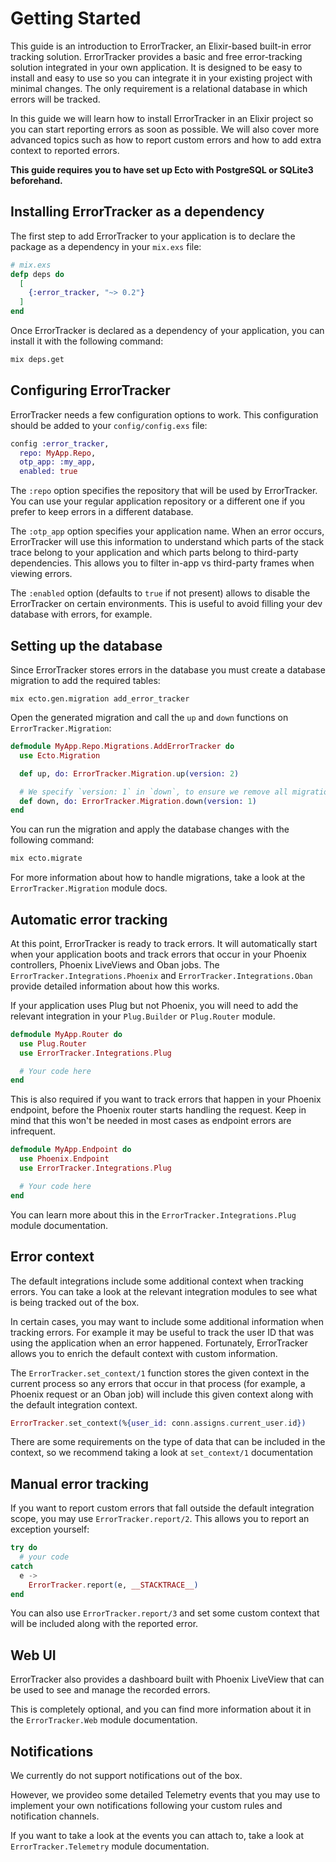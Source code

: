 # Getting Started

This guide is an introduction to ErrorTracker, an Elixir-based built-in error tracking solution. ErrorTracker provides a basic and free error-tracking solution integrated in your own application. It is designed to be easy to install and easy to use so you can integrate it in your existing project with minimal changes. The only requirement is a relational database in which errors will be tracked.

In this guide we will learn how to install ErrorTracker in an Elixir project so you can start reporting errors as soon as possible. We will also cover more advanced topics such as how to report custom errors and how to add extra context to reported errors.

**This guide requires you to have set up Ecto with PostgreSQL or SQLite3 beforehand.**

## Installing ErrorTracker as a dependency

The first step to add ErrorTracker to your application is to declare the package as a dependency in your `mix.exs` file:

```elixir
# mix.exs
defp deps do
  [
    {:error_tracker, "~> 0.2"}
  ]
end
```

Once ErrorTracker is declared as a dependency of your application, you can install it with the following command:

```bash
mix deps.get
```

## Configuring ErrorTracker

ErrorTracker needs a few configuration options to work. This configuration should be added to your `config/config.exs` file:

```elixir
config :error_tracker,
  repo: MyApp.Repo,
  otp_app: :my_app,
  enabled: true
```

The `:repo` option specifies the repository that will be used by ErrorTracker. You can use your regular application repository or a different one if you prefer to keep errors in a different database.

The `:otp_app` option specifies your application name. When an error occurs, ErrorTracker will use this information to understand which parts of the stack trace belong to your application and which parts belong to third-party dependencies. This allows you to filter in-app vs third-party frames when viewing errors.

The `:enabled` option (defaults to `true` if not present) allows to disable the ErrorTracker on certain environments. This is useful to avoid filling your dev database with errors, for example.

## Setting up the database

Since ErrorTracker stores errors in the database you must create a database migration to add the required tables:

```
mix ecto.gen.migration add_error_tracker
```

Open the generated migration and call the `up` and `down` functions on `ErrorTracker.Migration`:

```elixir
defmodule MyApp.Repo.Migrations.AddErrorTracker do
  use Ecto.Migration

  def up, do: ErrorTracker.Migration.up(version: 2)

  # We specify `version: 1` in `down`, to ensure we remove all migrations.
  def down, do: ErrorTracker.Migration.down(version: 1)
end
```

You can run the migration and apply the database changes with the following command:

```bash
mix ecto.migrate
```

For more information about how to handle migrations, take a look at the `ErrorTracker.Migration` module docs.

## Automatic error tracking

At this point, ErrorTracker is ready to track errors. It will automatically start when your application boots and track errors that occur in your Phoenix controllers, Phoenix LiveViews and Oban jobs. The `ErrorTracker.Integrations.Phoenix` and `ErrorTracker.Integrations.Oban` provide detailed information about how this works.

If your application uses Plug but not Phoenix, you will need to add the relevant integration in your `Plug.Builder` or `Plug.Router` module.

```elixir
defmodule MyApp.Router do
  use Plug.Router
  use ErrorTracker.Integrations.Plug

  # Your code here
end
```

This is also required if you want to track errors that happen in your Phoenix endpoint, before the Phoenix router starts handling the request. Keep in mind that this won't be needed in most cases as endpoint errors are infrequent.

```elixir
defmodule MyApp.Endpoint do
  use Phoenix.Endpoint
  use ErrorTracker.Integrations.Plug

  # Your code here
end
```

You can learn more about this in the `ErrorTracker.Integrations.Plug` module documentation.

## Error context

The default integrations include some additional context when tracking errors. You can take a look at the relevant integration modules to see what is being tracked out of the box.

In certain cases, you may want to include some additional information when tracking errors. For example it may be useful to track the user ID that was using the application when an error happened. Fortunately, ErrorTracker allows you to enrich the default context with custom information.

The `ErrorTracker.set_context/1` function stores the given context in the current process so any errors that occur in that process (for example, a Phoenix request or an Oban job) will include this given context along with the default integration context.

```elixir
ErrorTracker.set_context(%{user_id: conn.assigns.current_user.id})
```

There are some requirements on the type of data that can be included in the context, so we recommend taking a look at `set_context/1` documentation

## Manual error tracking

If you want to report custom errors that fall outside the default integration scope, you may use `ErrorTracker.report/2`. This allows you to report an exception yourself:

```elixir
try do
  # your code
catch
  e ->
    ErrorTracker.report(e, __STACKTRACE__)
end
```

You can also use `ErrorTracker.report/3` and set some custom context that will be included along with the reported error.

## Web UI

ErrorTracker also provides a dashboard built with Phoenix LiveView that can be used to see and manage the recorded errors.

This is completely optional, and you can find more information about it in the `ErrorTracker.Web` module documentation.

## Notifications

We currently do not support notifications out of the box.

However, we provideo some detailed Telemetry events that you may use to implement your own notifications following your custom rules and notification channels.

If you want to take a look at the events you can attach to, take a look at `ErrorTracker.Telemetry` module documentation.

